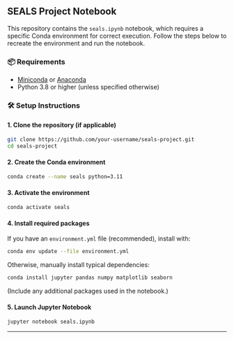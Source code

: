 
## SEALS Project Notebook

This repository contains the `seals.ipynb` notebook, which requires a specific Conda environment for correct execution. Follow the steps below to recreate the environment and run the notebook.

### 📦 Requirements

- [Miniconda](https://docs.conda.io/en/latest/miniconda.html) or [Anaconda](https://www.anaconda.com/)
- Python 3.8 or higher (unless specified otherwise)

### 🛠️ Setup Instructions

#### 1. Clone the repository (if applicable)
```bash
git clone https://github.com/your-username/seals-project.git
cd seals-project
```

#### 2. Create the Conda environment
```bash
conda create --name seals python=3.11
```

#### 3. Activate the environment
```bash
conda activate seals
```

#### 4. Install required packages

If you have an `environment.yml` file (recommended), install with:
```bash
conda env update --file environment.yml
```

Otherwise, manually install typical dependencies:
```bash
conda install jupyter pandas numpy matplotlib seaborn
```
(Include any additional packages used in the notebook.)

#### 5. Launch Jupyter Notebook
```bash
jupyter notebook seals.ipynb
```

---

